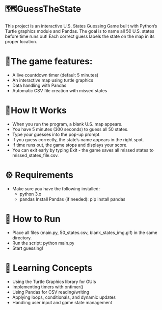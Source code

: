 # 🗺️GuessTheState 
This project is an interactive U.S. States Guessing Game built with Python’s Turtle graphics module and Pandas.
The goal is to name all 50 U.S. states before time runs out! Each correct guess labels the state on the map in its proper location.

# 🎯The game features:
- A live countdown timer (default 5 minutes)
- An interactive map using turtle graphics
- Data handling with Pandas
- Automatic CSV file creation with missed states

# 🧩How It Works
 - When you run the program, a blank U.S. map appears.
 - You have 5 minutes (300 seconds) to guess all 50 states.
 - Type your guesses into the pop-up prompt.
 - If you guess correctly, the state’s name appears in the right spot.
 - If time runs out, the game stops and displays your score.
 - You can exit early by typing Exit - the game saves all missed states to missed_states_file.csv.

# ⚙️ Requirements
 - Make sure you have the following installed:
    - python 3.x
    - pandas Install Pandas (if needed): pip install pandas

# 🚀 How to Run
  - Place all files (main.py, 50_states.csv, blank_states_img.gif) in the same directory.
  - Run the script: python main.py
  - Start guessing!

# 🧠 Learning Concepts
  - Using the Turtle Graphics library for GUIs
  - Implementing timers with ontimer()
  - Using Pandas for CSV reading/writing
  - Applying loops, conditionals, and dynamic updates
  - Handling user input and game state management
